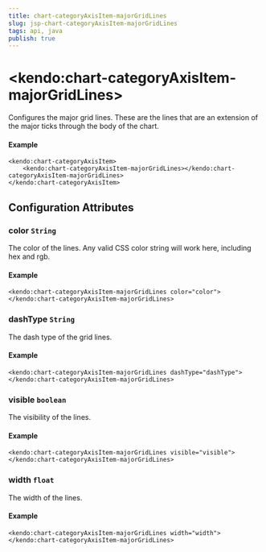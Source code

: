 ```yaml
---
title: chart-categoryAxisItem-majorGridLines
slug: jsp-chart-categoryAxisItem-majorGridLines
tags: api, java
publish: true
---
```


# \<kendo:chart-categoryAxisItem-majorGridLines\>

Configures the major grid lines. These are the lines that are an extension of the major ticks through the
body of the chart.

#### Example
    <kendo:chart-categoryAxisItem>
        <kendo:chart-categoryAxisItem-majorGridLines></kendo:chart-categoryAxisItem-majorGridLines>
    </kendo:chart-categoryAxisItem>

## Configuration Attributes

### color `String`

The color of the lines. Any valid CSS color string will work here, including hex and rgb.

#### Example
    <kendo:chart-categoryAxisItem-majorGridLines color="color">
    </kendo:chart-categoryAxisItem-majorGridLines>

### dashType `String`

The dash type of the grid lines.

#### Example
    <kendo:chart-categoryAxisItem-majorGridLines dashType="dashType">
    </kendo:chart-categoryAxisItem-majorGridLines>

### visible `boolean`

The visibility of the lines.

#### Example
    <kendo:chart-categoryAxisItem-majorGridLines visible="visible">
    </kendo:chart-categoryAxisItem-majorGridLines>

### width `float`

The width of the lines.

#### Example
    <kendo:chart-categoryAxisItem-majorGridLines width="width">
    </kendo:chart-categoryAxisItem-majorGridLines>

